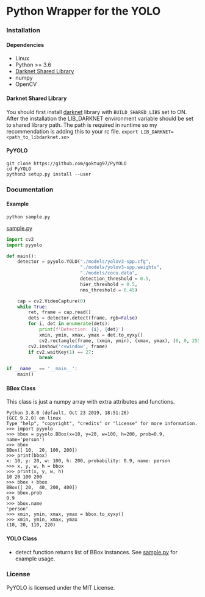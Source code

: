 Python Wrapper for the YOLO
===================================


### Installation


#### Dependencies
- Linux
- Python >= 3.6
- [Darknet Shared Library](https://github.com/AlexeyAB/darknet#how-to-use-yolo-as-dll-and-so-libraries)
- numpy
- OpenCV

#### Darknet Shared Library
You should first install [darknet](https://github.com/AlexeyAB/darknet "darknet")
library with `BUILD_SHARED_LIBS` set to ON.
After the installation the LIB_DARKNET environment variable should be set to
shared library path. The path is required in runtime so my recommendation is 
adding this to your rc file. `export LIB_DARKNET=<path_to_libdarknet.so>`

#### PyYOLO

``` shell
git clone https://github.com/goktug97/PyYOLO
cd PyYOLO
python3 setup.py install --user
```

### Documentation

#### Example

`python sample.py`

[sample.py](https://github.com/goktug97/PyYOLO/blob/master/sample.py)

``` python
import cv2
import pyyolo

def main():
    detector = pyyolo.YOLO("./models/yolov3-spp.cfg",
                           "./models/yolov3-spp.weights",
                           "./models/coco.data",
                           detection_threshold = 0.5,
                           hier_threshold = 0.5,
                           nms_threshold = 0.45)

    cap = cv2.VideoCapture(0)
    while True:
        ret, frame = cap.read()
        dets = detector.detect(frame, rgb=False)
        for i, det in enumerate(dets):
            print(f'Detection: {i}, {det}')
            xmin, ymin, xmax, ymax = det.to_xyxy()
            cv2.rectangle(frame, (xmin, ymin), (xmax, ymax), (0, 0, 255))
        cv2.imshow('cvwindow', frame)
        if cv2.waitKey(1) == 27:
            break

if __name__ == '__main__':
    main()
```

#### BBox Class
This class is just a numpy array with extra attributes and functions.

``` python-console
Python 3.8.0 (default, Oct 23 2019, 18:51:26)
[GCC 9.2.0] on linux
Type "help", "copyright", "credits" or "license" for more information.
>>> import pyyolo
>>> bbox = pyyolo.BBox(x=10, y=20, w=100, h=200, prob=0.9, name='person')
>>> bbox
BBox([ 10,  20, 100, 200])
>>> print(bbox)
x: 10, y: 20, w: 100, h: 200, probability: 0.9, name: person
>>> x, y, w, h = bbox
>>> print(x, y, w, h)
10 20 100 200
>>> bbox + bbox
BBox([ 20,  40, 200, 400])
>>> bbox.prob
0.9
>>> bbox.name
'person'
>>> xmin, ymin, xmax, ymax = bbox.to_xyxy()
>>> xmin, ymin, xmax, ymax
(10, 20, 110, 220)
```

#### YOLO Class
- detect function returns list of BBox Instances. See [sample.py](https://github.com/goktug97/PyYOLO/blob/master/sample.py) for example usage.

### License
PyYOLO is licensed under the MIT License.
